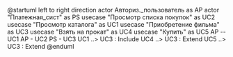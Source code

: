 @startuml
left to right direction
actor Авториз._пользователь as AP
actor "Платежная_сист" as PS
usecase "Просмотр списка покупок" as UC2
usecase "Просмотр каталога" as UC1
usecase "Приобретение фильма" as UC3
usecase "Взять на прокат" as UC4
usecase "Купить" as UC5
AP -- UC1
AP - UC2
PS - UC3
UC1 ..> UC3 : Include
UC4 ..> UC3 : Extend 
UC5 ..> UC3 : Extend
@enduml